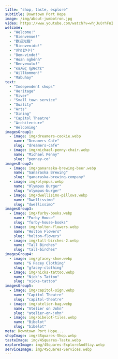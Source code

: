 ```yaml
---
title: "shop, taste, explore"
subtitle: Downtown Port Hope
image: /img/about-jumbotron.jpg
video: https://www.youtube.com/watch?v=whjJuOrhFnI
welcome:
  - "Welcome!"
  - "Bienvenue!"
  - "歡迎光臨"
  - "Bienvenido!"
  - "환영합니다"
  - "Bem-vindo!"
  - "Hoan nghênh"
  - "Benvenuto!"
  - "καλώς ήρθατε"
  - "Willkommen!"
  - "Mabuhay"
text:
  - "Independent shops"
  - "Heritage"
  - "River"
  - "Small town service"
  - "Quality"
  - "Arts"
  - "Dining"
  - "Capitol Theatre"
  - "Architecture"
  - "Welcoming"
imagesGroup1:
  - image: img/dreamers-cookie.webp
    name: "Dreamers Cafe"
    slug: "dreamers-cafe"
  - image: img/michael-penny-chair.webp
    name: "Michael Penny"
    slug: "penney-co"
imagesGroup2:
  - image: img/ganaraska-brewing-beer.webp
    name: "Ganaraska Brewing"
    slug: "ganaraska-brewing-company"
  - image: img/olympus.webp
    name: "Olympus Burger"
    slug: "olympus-burger"
  - image: img/dwellisimo-pillows.webp
    name: "Dwellissimo"
    slug: "dwellissimo"
imagesGroup3:
  - image: img/furby-books.webp
    name: "Furby House"
    slug: "furby-house-books"
  - image: img/holton-flowers.webp
    name: "Holton Flowers"
    slug: "holton-flowers"
  - image: img/tall-birches-2.webp
    name: "Tall Birches"
    slug: "tall-birches"
imagesGroup4:
  - image: img/gfacey-shoe.webp
    name: "G Facey Clothing"
    slug: "gfacey-clothing"
  - image: img/nicks-tattoo.webp
    name: "Nick's Tattoo"
    slug: "nicks-tattoo"
imagesGroup5:
  - image: img/capitol-sign.webp
    name: "Capitol Theatre"
    slug: "capitol-theatre"
  - image: img/atelier-bag.webp
    name: "Atelier on John"
    slug: "atelier-on-john"
  - image: img/bibelot-tiles.webp
    name: "Bibelot"
    slug: "bibelot"
meta: Downtown Port Hope...
shopImage: img/4Squares-Shop.webp
tasteImage: img/4Squares-Taste.webp
exploreImage: img/4Squares-ExploreAndStay.webp
serviceImage: img/4Squares-Services.webp
---
```

